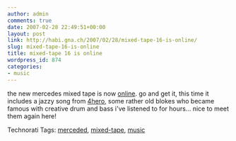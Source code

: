 ```yaml
---
author: admin
comments: true
date: 2007-02-28 22:49:51+00:00
layout: post
link: http://habi.gna.ch/2007/02/28/mixed-tape-16-is-online/
slug: mixed-tape-16-is-online
title: mixed-tape 16 is online
wordpress_id: 874
categories:
- music
---
```


the new mercedes mixed tape is now [online](http://www.mercedes-benz.com/mixedtape).
go and get it, this time it includes a jazzy song from [4hero](http://www.4hero.co.uk/), some rather old blokes who became famous with creative drum and bass i've listened to for hours... nice to meet them again here!


Technorati Tags: [merceded](http://www.technorati.com/tag/merceded), [mixed-tape](http://www.technorati.com/tag/mixed-tape), [music](http://www.technorati.com/tag/music)
